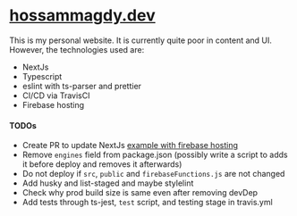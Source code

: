 # [hossammagdy.dev](https://hossammagdy.dev)

This is my personal website. It is currently quite poor in content and UI. However, the technologies used are:

- NextJs
- Typescript
- eslint with ts-parser and prettier
- CI/CD via TravisCI
- Firebase hosting

#### TODOs

- Create PR to update NextJs [example with firebase hosting](https://github.com/zeit/next.js/tree/canary/examples/with-firebase-hosting)
- Remove `engines` field from package.json (possibly write a script to adds it before deploy and removes it afterwards)
- Do not deploy if `src`, `public` and `firebaseFunctions.js` are not changed
- Add husky and list-staged and maybe stylelint
- Check why prod build size is same even after removing devDep
- Add tests through ts-jest, `test` script, and testing stage in travis.yml
